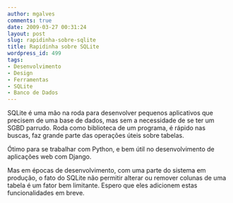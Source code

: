 ```yaml
---
author: mgalves
comments: true
date: 2009-03-27 00:31:24
layout: post
slug: rapidinha-sobre-sqlite
title: Rapidinha sobre SQLite
wordpress_id: 499
tags:
- Desenvolvimento
- Design
- Ferramentas
- SQLite
- Banco de Dados
---
```


SQLite é uma mão na roda para desenvolver pequenos aplicativos que precisem de uma base de dados, mas sem a necessidade de se ter um SGBD parrudo. Roda como biblioteca de um programa, é rápido nas buscas, faz grande parte das operações úteis sobre tabelas.

Ótimo para se trabalhar com Python, e bem útil no desenvolvimento de aplicações web com Django.

Mas em épocas de desenvolvimento, com uma parte do sistema em produção, o fato do SQLite não permitir alterar ou remover colunas de uma tabela é um fator bem limitante. Espero que eles adicionem estas funcionalidades em breve.
